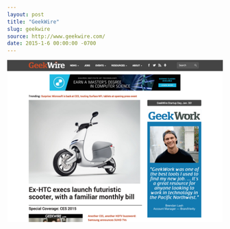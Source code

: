 ```yaml
---
layout: post
title: "GeekWire"
slug: geekwire
source: http://www.geekwire.com/
date: 2015-1-6 00:00:00 -0700
---
```


<img src="/screenshots/geekwire.jpg">

